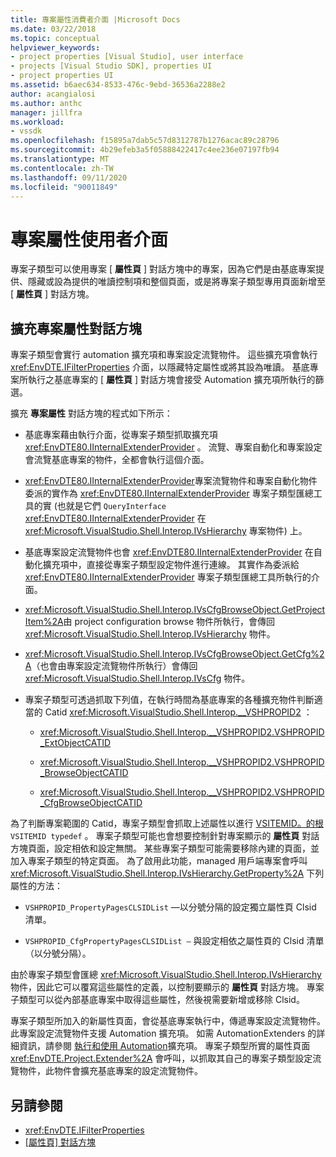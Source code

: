 ```yaml
---
title: 專案屬性消費者介面 |Microsoft Docs
ms.date: 03/22/2018
ms.topic: conceptual
helpviewer_keywords:
- project properties [Visual Studio], user interface
- projects [Visual Studio SDK], properties UI
- project properties UI
ms.assetid: b6aec634-8533-476c-9ebd-36536a2288e2
author: acangialosi
ms.author: anthc
manager: jillfra
ms.workload:
- vssdk
ms.openlocfilehash: f15895a7dab5c57d8312787b1276acac89c28796
ms.sourcegitcommit: 4b29efeb3a5f05888422417c4ee236e07197fb94
ms.translationtype: MT
ms.contentlocale: zh-TW
ms.lasthandoff: 09/11/2020
ms.locfileid: "90011849"
---
```

# <a name="project-property-user-interface"></a>專案屬性使用者介面

專案子類型可以使用專案 [ **屬性頁** ] 對話方塊中的專案，因為它們是由基底專案提供、隱藏或設為提供的唯讀控制項和整個頁面，或是將專案子類型專用頁面新增至 [ **屬性頁** ] 對話方塊。

## <a name="extending-the-project-property-dialog-box"></a>擴充專案屬性對話方塊

專案子類型會實行 automation 擴充項和專案設定流覽物件。 這些擴充項會執行 <xref:EnvDTE.IFilterProperties> 介面，以隱藏特定屬性或將其設為唯讀。 基底專案所執行之基底專案的 [ **屬性頁** ] 對話方塊會接受 Automation 擴充項所執行的篩選。

擴充 **專案屬性** 對話方塊的程式如下所示：

- 基底專案藉由執行介面，從專案子類型抓取擴充項 <xref:EnvDTE80.IInternalExtenderProvider> 。 流覽、專案自動化和專案設定會流覽基底專案的物件，全都會執行這個介面。

- <xref:EnvDTE80.IInternalExtenderProvider>專案流覽物件和專案自動化物件委派的實作為 <xref:EnvDTE80.IInternalExtenderProvider> 專案子類型匯總工具的實 (也就是它們 `QueryInterface` <xref:EnvDTE80.IInternalExtenderProvider> 在 <xref:Microsoft.VisualStudio.Shell.Interop.IVsHierarchy> 專案物件) 上。

- 基底專案設定流覽物件也會 <xref:EnvDTE80.IInternalExtenderProvider> 在自動化擴充項中，直接從專案子類型設定物件進行連線。 其實作為委派給 <xref:EnvDTE80.IInternalExtenderProvider> 專案子類型匯總工具所執行的介面。

- <xref:Microsoft.VisualStudio.Shell.Interop.IVsCfgBrowseObject.GetProjectItem%2A>由 project configuration browse 物件所執行，會傳回 <xref:Microsoft.VisualStudio.Shell.Interop.IVsHierarchy> 物件。

- <xref:Microsoft.VisualStudio.Shell.Interop.IVsCfgBrowseObject.GetCfg%2A>（也會由專案設定流覽物件所執行）會傳回 <xref:Microsoft.VisualStudio.Shell.Interop.IVsCfg> 物件。

- 專案子類型可透過抓取下列值，在執行時間為基底專案的各種擴充物件判斷適當的 Catid <xref:Microsoft.VisualStudio.Shell.Interop.__VSHPROPID2> ：

  - <xref:Microsoft.VisualStudio.Shell.Interop.__VSHPROPID2.VSHPROPID_ExtObjectCATID>

  - <xref:Microsoft.VisualStudio.Shell.Interop.__VSHPROPID2.VSHPROPID_BrowseObjectCATID>

  - <xref:Microsoft.VisualStudio.Shell.Interop.__VSHPROPID2.VSHPROPID_CfgBrowseObjectCATID>

為了判斷專案範圍的 Catid，專案子類型會抓取上述屬性以進行 [VSITEMID。的根](<xref:Microsoft.VisualStudio.VSConstants.VSITEMID#Microsoft_VisualStudio_VSConstants_VSITEMID_Root>) `VSITEMID typedef` 。 專案子類型可能也會想要控制針對專案顯示的 **屬性頁** 對話方塊頁面，設定相依和設定無關。 某些專案子類型可能需要移除內建的頁面，並加入專案子類型的特定頁面。 為了啟用此功能，managed 用戶端專案會呼叫 <xref:Microsoft.VisualStudio.Shell.Interop.IVsHierarchy.GetProperty%2A> 下列屬性的方法：

- `VSHPROPID_PropertyPagesCLSIDList` —以分號分隔的設定獨立屬性頁 Clsid 清單。

- `VSHPROPID_CfgPropertyPagesCLSIDList —` 與設定相依之屬性頁的 Clsid 清單（以分號分隔）。

由於專案子類型會匯總 <xref:Microsoft.VisualStudio.Shell.Interop.IVsHierarchy> 物件，因此它可以覆寫這些屬性的定義，以控制要顯示的 **屬性頁** 對話方塊。 專案子類型可以從內部基底專案中取得這些屬性，然後視需要新增或移除 Clsid。

專案子類型所加入的新屬性頁面，會從基底專案執行中，傳遞專案設定流覽物件。 此專案設定流覽物件支援 Automation 擴充項。 如需 AutomationExtenders 的詳細資訊，請參閱 [執行和使用 Automation](/previous-versions/0y92k2w2(v=vs.140))擴充項。 專案子類型所實的屬性頁面 <xref:EnvDTE.Project.Extender%2A> 會呼叫，以抓取其自己的專案子類型設定流覽物件，此物件會擴充基底專案的設定流覽物件。

## <a name="see-also"></a>另請參閱

- <xref:EnvDTE.IFilterProperties>
- [[屬性頁] 對話方塊](/previous-versions/visualstudio/visual-studio-2010/as5chysf(v=vs.100))